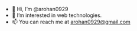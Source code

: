 - 👋 Hi, I’m @arohan0929
- 👀 I’m interested in web technologies.
- 📫 You can reach me at arohan0929@gmail.com

